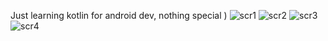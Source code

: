 Just learning kotlin for android dev, nothing special )
![scr1](https://github.com/user-attachments/assets/41f70041-429d-419c-a50d-8537f3cf3a8b)
![scr2](https://github.com/user-attachments/assets/ef33757d-5ee6-4d5d-b8f2-8ba0b1463539)
![scr3](https://github.com/user-attachments/assets/a432d926-24e2-4199-83b7-84634f206021)
![scr4](https://github.com/user-attachments/assets/60890865-8f1f-429e-8b17-1abee16d7113)
